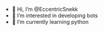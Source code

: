- 👋 Hi, I’m @EccentricSnekk
- 👀 I’m interested in developing bots
- 🌱 I’m currently learning python 


<!---
EccentricSnekk/EccentricSnekk is a ✨ special ✨ repository because its `README.md` (this file) appears on your GitHub profile.
You can click the Preview link to take a look at your changes.
--->

